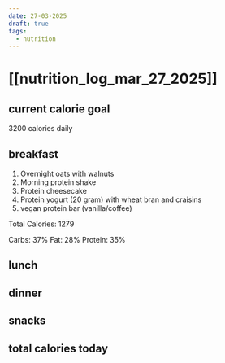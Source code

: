 ```yaml
---
date: 27-03-2025
draft: true
tags:
  - nutrition
---
```

# [[nutrition_log_mar_27_2025]]

## current calorie goal
3200 calories daily

## breakfast
1. Overnight oats with walnuts
2. Morning protein shake
3. Protein cheesecake
4. Protein yogurt (20 gram) with wheat bran and craisins
5. vegan protein bar (vanilla/coffee)

Total Calories: 1279

Carbs: 37% Fat: 28% Protein: 35%

## lunch

## dinner

## snacks

## total calories today
